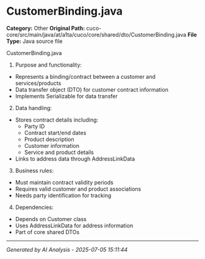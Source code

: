 # CustomerBinding.java

**Category:** Other
**Original Path:** cuco-core/src/main/java/at/a1ta/cuco/core/shared/dto/CustomerBinding.java
**File Type:** Java source file

CustomerBinding.java
1. Purpose and functionality:
- Represents a binding/contract between a customer and services/products
- Data transfer object (DTO) for customer contract information
- Implements Serializable for data transfer

2. Data handling:
- Stores contract details including:
  - Party ID
  - Contract start/end dates
  - Product description
  - Customer information
  - Service and product details
- Links to address data through AddressLinkData

3. Business rules:
- Must maintain contract validity periods
- Requires valid customer and product associations
- Needs party identification for tracking

4. Dependencies:
- Depends on Customer class
- Uses AddressLinkData for address information
- Part of core shared DTOs

---
*Generated by AI Analysis - 2025-07-05 15:11:44*
